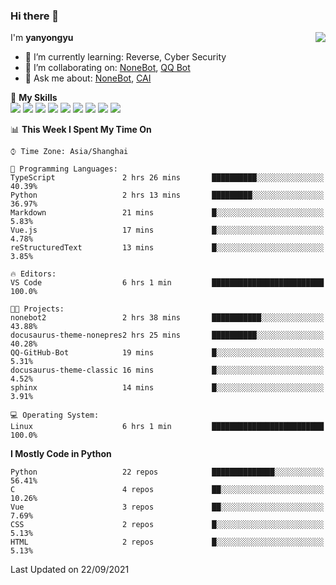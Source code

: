 ### Hi there 👋

<a href="#">
  <img align="right" src="https://github-readme-stats.vercel.app/api?username=yanyongyu&count_private=true&show_icons=true&bg_color=15,f2f7fd,E0EAFC" />
</a>

I'm **yanyongyu**

- 🌱 I’m currently learning: Reverse, Cyber Security
- 👯 I’m collaborating on: [NoneBot](https://github.com/nonebot), [QQ Bot](https://github.com/Mrs4s/go-cqhttp)
- 💬 Ask me about: [NoneBot](https://github.com/nonebot), [CAI](https://github.com/cscs181/CAI)

🌟 **My Skills**  
![](https://img.shields.io/badge/-Python-3e74a2?style=flat-square&logo=Python&logoColor=fff)
![](https://img.shields.io/badge/-Node.js-339933?style=flat-square&logo=Node.js&logoColor=fff)
![](https://img.shields.io/badge/-Vue-4fc08d?style=flat-square&logo=Vue.js&logoColor=fff)
![](https://img.shields.io/badge/-React-2d98ce?style=flat-square&logo=React&logoColor=fff)
![](https://img.shields.io/badge/-Docker-2496ED?style=flat-square&logo=Docker&logoColor=fff)
![](https://img.shields.io/badge/-Linux-000000?style=flat-square&logo=Linux&logoColor=fff)
![](https://img.shields.io/badge/-MySQL-4479A1?style=flat-square&logo=MySQL&logoColor=fff)
![](https://img.shields.io/badge/-Redis-DC382D?style=flat-square&logo=Redis&logoColor=fff)
![](https://img.shields.io/badge/-MongoDB-47A248?style=flat-square&logo=MongoDB&logoColor=fff)

<!--START_SECTION:waka-->
📊 **This Week I Spent My Time On** 

```text
⌚︎ Time Zone: Asia/Shanghai

💬 Programming Languages: 
TypeScript               2 hrs 26 mins       ██████████░░░░░░░░░░░░░░░   40.39% 
Python                   2 hrs 13 mins       █████████░░░░░░░░░░░░░░░░   36.97% 
Markdown                 21 mins             █░░░░░░░░░░░░░░░░░░░░░░░░   5.83% 
Vue.js                   17 mins             █░░░░░░░░░░░░░░░░░░░░░░░░   4.78% 
reStructuredText         13 mins             █░░░░░░░░░░░░░░░░░░░░░░░░   3.85%

🔥 Editors: 
VS Code                  6 hrs 1 min         █████████████████████████   100.0%

🐱‍💻 Projects: 
nonebot2                 2 hrs 38 mins       ███████████░░░░░░░░░░░░░░   43.88% 
docusaurus-theme-nonepres2 hrs 25 mins       ██████████░░░░░░░░░░░░░░░   40.28% 
QQ-GitHub-Bot            19 mins             █░░░░░░░░░░░░░░░░░░░░░░░░   5.31% 
docusaurus-theme-classic 16 mins             █░░░░░░░░░░░░░░░░░░░░░░░░   4.52% 
sphinx                   14 mins             █░░░░░░░░░░░░░░░░░░░░░░░░   3.91%

💻 Operating System: 
Linux                    6 hrs 1 min         █████████████████████████   100.0%

```

**I Mostly Code in Python** 

```text
Python                   22 repos            ██████████████░░░░░░░░░░░   56.41% 
C                        4 repos             ██░░░░░░░░░░░░░░░░░░░░░░░   10.26% 
Vue                      3 repos             ██░░░░░░░░░░░░░░░░░░░░░░░   7.69% 
CSS                      2 repos             █░░░░░░░░░░░░░░░░░░░░░░░░   5.13% 
HTML                     2 repos             █░░░░░░░░░░░░░░░░░░░░░░░░   5.13%

```



 Last Updated on 22/09/2021
<!--END_SECTION:waka-->
